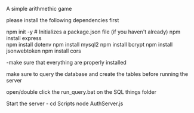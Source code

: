 A simple arithmethic game 


please install the following dependencies first 

npm init -y  # Initializes a package.json file (if you haven't already)
npm install express     
npm install dotenv
npm install mysql2
npm install bcrypt
npm install jsonwebtoken
npm install cors

-make sure that everything are properly installed 

make sure to query the database and create the tables before running the server

open/double click the run_query.bat on the SQL things folder

Start the server - 
    cd Scripts
    node AuthServer.js
